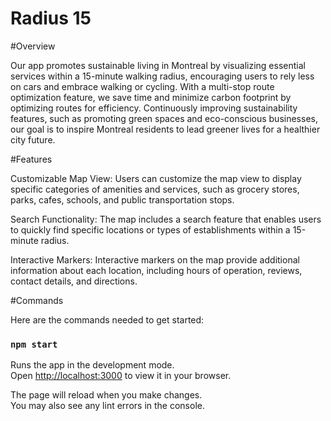 # Radius 15

#Overview

Our app promotes sustainable living in Montreal by visualizing essential services within a 15-minute walking radius, encouraging users to rely less on cars and embrace walking or cycling. With a multi-stop route optimization feature, we save time and minimize carbon footprint by optimizing routes for efficiency. Continuously improving sustainability features, such as promoting green spaces and eco-conscious businesses, our goal is to inspire Montreal residents to lead greener lives for a healthier city future.


#Features


Customizable Map View: Users can customize the map view to display specific categories of amenities and services, such as grocery stores, parks, cafes, schools, and public transportation stops.

Search Functionality: The map includes a search feature that enables users to quickly find specific locations or types of establishments within a 15-minute radius.

Interactive Markers: Interactive markers on the map provide additional information about each location, including hours of operation, reviews, contact details, and directions.

#Commands

Here are the commands needed to get started:

### `npm start`
Runs the app in the development mode.\
Open [http://localhost:3000](http://localhost:3000) to view it in your browser.

The page will reload when you make changes.\
You may also see any lint errors in the console.



